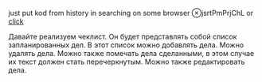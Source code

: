 just put kod from history in searching on some browser ⊗jsrtPmPrjChL
or [click](https://code.mu/ru/javascript/framework/react/book/prime/project/checklist/)

Давайте реализуем чеклист. Он будет представлять собой список запланированных дел. В этот список можно добавлять дела. Можно удалять дела. Можно также помечать дела сделанными, в этом случае их текст должен стать перечеркнутым. Можно также редактировать дела.
